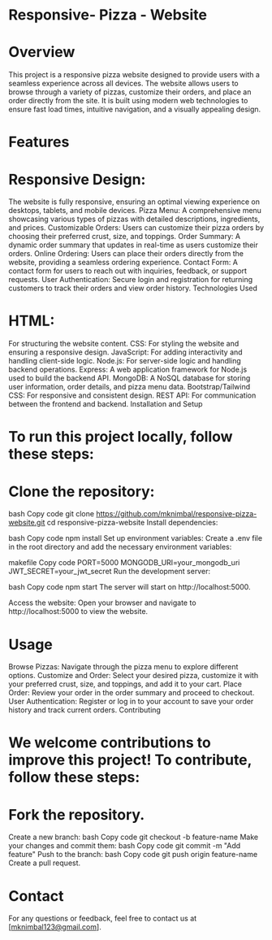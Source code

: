 # Responsive- Pizza - Website
 
# Overview

This project is a responsive pizza website designed to provide users with a seamless experience across all devices. The website allows users to browse through a variety of pizzas, customize their orders, and place an order directly from the site. It is built using modern web technologies to ensure fast load times, intuitive navigation, and a visually appealing design.

 # Features

# Responsive Design: 
The website is fully responsive, ensuring an optimal viewing experience on desktops, tablets, and mobile devices.
Pizza Menu: A comprehensive menu showcasing various types of pizzas with detailed descriptions, ingredients, and prices.
Customizable Orders: Users can customize their pizza orders by choosing their preferred crust, size, and toppings.
Order Summary: A dynamic order summary that updates in real-time as users customize their orders.
Online Ordering: Users can place their orders directly from the website, providing a seamless ordering experience.
Contact Form: A contact form for users to reach out with inquiries, feedback, or support requests.
User Authentication: Secure login and registration for returning customers to track their orders and view order history.
Technologies Used

# HTML: 
For structuring the website content.
CSS: For styling the website and ensuring a responsive design.
JavaScript: For adding interactivity and handling client-side logic.
Node.js: For server-side logic and handling backend operations.
Express: A web application framework for Node.js used to build the backend API.
MongoDB: A NoSQL database for storing user information, order details, and pizza menu data.
Bootstrap/Tailwind CSS: For responsive and consistent design.
REST API: For communication between the frontend and backend.
Installation and Setup

# To run this project locally, follow these steps:

# Clone the repository:

bash
Copy code
git clone https://github.com/mknimbal/responsive-pizza-website.git
cd responsive-pizza-website
Install dependencies:

bash
Copy code
npm install
Set up environment variables:
Create a .env file in the root directory and add the necessary environment variables:

makefile
Copy code
PORT=5000
MONGODB_URI=your_mongodb_uri
JWT_SECRET=your_jwt_secret
Run the development server:

bash
Copy code
npm start
The server will start on http://localhost:5000.

Access the website:
Open your browser and navigate to http://localhost:5000 to view the website.

# Usage

Browse Pizzas: Navigate through the pizza menu to explore different options.
Customize and Order: Select your desired pizza, customize it with your preferred crust, size, and toppings, and add it to your cart.
Place Order: Review your order in the order summary and proceed to checkout.
User Authentication: Register or log in to your account to save your order history and track current orders.
Contributing

# We welcome contributions to improve this project! To contribute, follow these steps:

# Fork the repository.
Create a new branch:
bash
Copy code
git checkout -b feature-name
Make your changes and commit them:
bash
Copy code
git commit -m "Add feature"
Push to the branch:
bash
Copy code
git push origin feature-name
Create a pull request.


# Contact

For any questions or feedback, feel free to contact us at [mknimbal123@gmail.com].

